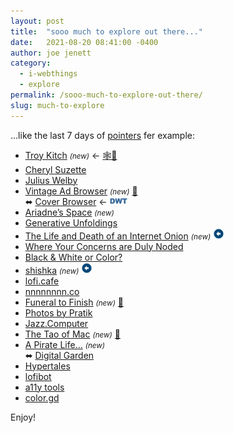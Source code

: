 ```yaml
---
layout: post
title:  "sooo much to explore out there..."
date:   2021-08-20 08:41:00 -0400
author: joe jenett
category:
  - i-webthings
  - explore
permalink: /sooo-much-to-explore-out-there/
slug: much-to-explore
---
```

...like the last 7 days of <a href="https://dwt-archives.joejenett.com/category/pointers/" title="">pointers</a> fer example:
<p>
<ul>
<li><a class="normaltext" title="Troy Kitch" href="https://troykitch.com/">Troy Kitch</a> <small><em>(new)</em></small> ← <a title="source" href="https://xn--sr8hvo.ws/directory">🕸💍</a></li>
<li><a class="normaltext" title="cherylsuzette – Don't laugh, Cheryl" href="https://cherylackerdodson.blog/">Cheryl Suzette</a></li>
<li><a class="normaltext" title="Brilliant Mistake" href="https://www.include.co.uk/">Julius Welby</a></li>
<li><a class="normaltext" title="Vintage Ad Browser" href="http://www.vintageadbrowser.com/">Vintage Ad Browser</a> <small><em>(new)</em></small> <a href="https://pinboard.in/u:zero1infinity">📌</a><br>⬌ <a class="normaltext" title="Cover Browser" href="http://www.coverbrowser.com/">Cover Browser</a> ← <a title="originally shared at the dailywebthing linkport" href="https://dwt-archives.joejenett.com//for-comic-book-fans/"><img style="position: relative; top: -2px;" src="/images/dwtvia.png" alt="" width="28"></a></li>
<li><a class="normaltext" title="Ariadne's Space" href="https://ariadne.space/">Ariadne’s Space</a> <small><em>(new)</em></small> </li>
<li><a class="normaltext" title="Generative Unfoldings" href="https://generative-unfoldings.mit.edu/">Generative Unfoldings</a></li>
<li><a class="normaltext" title="The Life and Death of an Internet Onion" href="https://the-life-and-death-of-an-internet-onion.com/">The Life and Death of an Internet Onion</a> <small><em>(new)</em></small> <a class="normaltext" title="source" href="https://gossipsweb.net/"><img src="/images/left-arrow.png" alt="" width="18"></a></li>
<li><a class="normaltext" title="Jim Roberts" href="https://noded.us/noded/">Where Your Concerns are Duly Noded</a></li>
<li><a class="normaltext" title="Ferran Jordà Photography" href="https://www.bw-color.com/">Black &amp; White or Color?</a></li>
<li><a class="normaltext" title="shishka" href="https://shishka.neocities.org/">shishka</a> <small><em>(new)</em></small> <a class="normaltext" title="source" href="https://neocities.org/browse"><img src="/images/left-arrow.png" alt="" width="18"></a></li>
<li><a class="normaltext" title="lofi music 🎧" href="https://www.lofi.cafe/">lofi.cafe</a></li>
<li><a class="normaltext" title="nnnnnnnn.co" href="https://nnnnnnnn.co/">nnnnnnnn.co</a></li>
<li><a class="normaltext" title="Funeral to Finish" href="https://funeraltofinish.blogspot.com/">Funeral to Finish</a> <small><em>(new)</em></small> <a href="https://pinboard.in/u:burritojustice">📌</a></li>
<li><a class="normaltext" title="Photos by Pratik" href="https://photos.pratikmhatre.com/">Photos by Pratik</a></li>
<li><a class="normaltext" title="Jazz.Computer" href="http://jazz.computer/">Jazz.Computer</a></li>
<li><a class="normaltext" title="Rui Carmo" href="https://taoofmac.com/">The Tao of Mac</a> <small><em>(new)</em></small> <a href="https://pinboard.in/u:mja">📌</a></li>
<li><a class="normaltext" title="Michael Beckwith" href="https://apiratelifefor.me/">A Pirate Life…</a> <small><em>(new)</em></small><br>⬌ <a class="normaltext" title="Digital Garden" href="https://digitalgarden.tech/">Digital Garden</a> </li>
<li><a class="normaltext" title="Hypertales" href="https://hypertal.es/">Hypertales</a></li>
<li><a class="normaltext" title="lofibot" href="https://potch.github.io/lofibot/">lofibot</a></li>
<li><a class="normaltext" title="a11y tools" href="https://a11y-tools.com/">a11y tools</a></li>
<li><a class="normaltext" title="color.gd" href="https://color.gd/">color.gd</a></li>
</ul>
</p>
<p>Enjoy!</p>
<a class="u-syndication" href="https://brid.gy/publish/twitter"></a>



